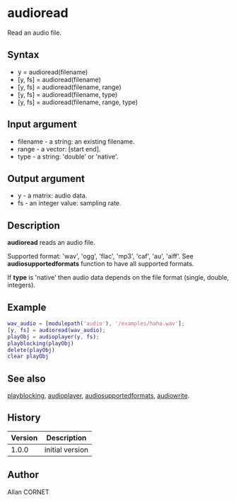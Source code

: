 # audioread

Read an audio file.

## Syntax

- y = audioread(filename)
- [y, fs] = audioread(filename)
- [y, fs] = audioread(filename, range)
- [y, fs] = audioread(filename, type)
- [y, fs] = audioread(filename, range, type)

## Input argument

- filename - a string: an existing filename.
- range - a vector: [start end].
- type - a string: 'double' or 'native'.

## Output argument

- y - a matrix: audio data.
- fs - an integer value: sampling rate.

## Description

  <p><b>audioread</b> reads an audio file.</p>
  <p>Supported format: 'wav', 'ogg', 'flac', 'mp3', 'caf', 'au', 'aiff'. See <b>audiosupportedformats</b> function to have all supported formats.</p>
  <p>If <b>type</b> is 'native' then audio data depends on the file format (single, double, integers).</p>

## Example

```matlab
wav_audio = [modulepath('audio'), '/examples/haha.wav'];
[y, fs] = audioread(wav_audio);
playObj = audioplayer(y, fs);
playblocking(playObj)
delete(playObj)
clear playObj
```

## See also

[playblocking](playblocking.md), [audioplayer](audioplayer.md), [audiosupportedformats](audiosupportedformats.md), [audiowrite](audiowrite.md).

## History

| Version | Description     |
| ------- | --------------- |
| 1.0.0   | initial version |

## Author

Allan CORNET
